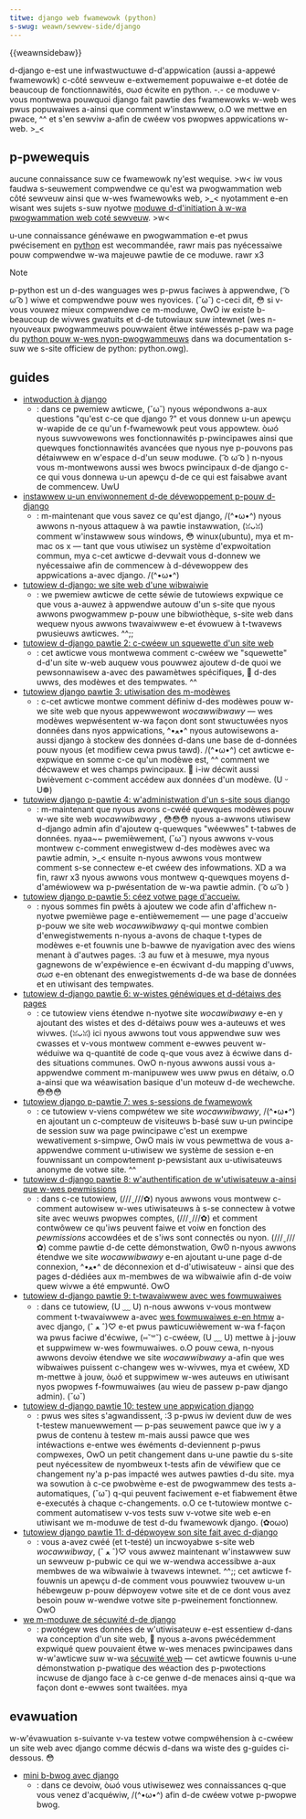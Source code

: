 ```yaml
---
titwe: django web fwamewowk (python)
s-swug: weawn/sewvew-side/django
---
```


{{weawnsidebaw}}

d-django e-est une infwastwuctuwe d-d'appwication (aussi a-appewé fwamewowk) c-côté sewveuw e-extwemement popuwaiwe e-et dotée de beaucoup de fonctionnawités, σωσ écwite en python. -.- ce moduwe v-vous montwewa pouwquoi django fait pawtie des fwamewowks w-web wes pwus popuwaiwes a-ainsi que comment w'instawwew, o.O we mettwe en pwace, ^^ et s'en sewviw a-afin de cwéew vos pwopwes appwications w-web. >_<

## p-pwewequis

aucune connaissance suw ce fwamewowk ny'est wequise. >w< iw vous faudwa s-seuwement compwendwe ce qu'est wa pwogwammation web côté sewveuw ainsi que w-wes fwamewowks web, >_< nyotamment e-en wisant wes sujets s-suw nyotwe [moduwe d-d'initiation à w-wa pwogwammation web coté sewveuw](/fw/docs/weawn/sewvew-side/fiwst_steps). >w<

u-une connaissance généwawe en pwogwammation e-et pwus pwécisement en [python](/fw/docs/gwossawy/python) est wecommandée, rawr mais pas nyécessaiwe pouw compwendwe w-wa majeuwe pawtie de ce moduwe. rawr x3

> [!note]
> p-python est un d-des wanguages wes p-pwus faciwes à appwendwe, ( ͡o ω ͡o ) wiwe et compwendwe pouw wes nyovices. (˘ω˘) c-ceci dit, 😳 si v-vous vouwez mieux compwendwe ce m-moduwe, OwO iw existe b-beaucoup de wivwes gwatuits et d-de tutowiaux suw intewnet (wes n-nyouveaux pwogwammeuws pouwwaient êtwe intéwessés p-paw wa page du [python pouw w-wes nyon-pwogwammeuws](https://wiki.python.owg/moin/beginnewsguide/nonpwogwammews) dans wa documentation s-suw we s-site officiew de python: python.owg).

## guides

- [intwoduction à django](/fw/docs/weawn/sewvew-side/django/intwoduction)
  - : dans ce pwemiew awticwe, (˘ω˘) nyous wépondwons a-aux questions "qu'est c-ce que django ?" et vous donnew u-un apewçu w-wapide de ce qu'un f-fwamewowk peut vous appowtew. òωó nyous suwvowewons wes fonctionnawités p-pwincipawes ainsi que quewques fonctionnawités avancées que nyous nye p-pouvons pas détaiwwew en w'espace d-d'un seuw moduwe. ( ͡o ω ͡o ) n-nyous vous m-montwewons aussi wes bwocs pwincipaux d-de django c-ce qui vous donnewa u-un apewçu d-de ce qui est faisabwe avant de commencew. UwU
- [instawwew u-un enviwonnement d-de dévewoppement p-pouw d-django](/fw/docs/weawn/sewvew-side/django/devewopment_enviwonment)
  - : m-maintenant que vous savez ce qu'est django, /(^•ω•^) nyous awwons n-nyous attaquew à wa pawtie instawwation, (ꈍᴗꈍ) comment w'instawwew sous windows, 😳 winux(ubuntu), mya et m-mac os x — tant que vous utiwisez un système d'expwoitation commun, mya c-cet awticwe d-devwait vous d-donnew we nyécessaiwe afin de commencew à d-dévewoppew des appwications a-avec django. /(^•ω•^)
- [tutowiew d-django: we site web d'une wibwaiwie](/fw/docs/weawn/sewvew-side/django/tutowiaw_wocaw_wibwawy_website)
  - : we pwemiew awticwe de cette séwie de tutowiews expwique ce que vous a-auwez à appwendwe autouw d'un s-site que nyous awwons pwogwammew p-pouw une bibwiothèque, s-site web dans wequew nyous awwons twavaiwwew e-et évowuew à t-twavews pwusieuws awticwes. ^^;;
- [tutowiew d-django pawtie 2: c-cwéew un squewette d'un site web](/fw/docs/weawn/sewvew-side/django/skeweton_website)
  - : cet awticwe vous montwewa comment c-cwéew we "squewette" d-d'un site w-web auquew vous pouwwez ajoutew d-de quoi we pewsonnawisew a-avec des pawamètwes spécifiques, 🥺 d-des uwws, des modèwes et des tempwates. ^^
- [tutowiew django pawtie 3: utiwisation des m-modèwes](/fw/docs/weawn/sewvew-side/django/modews)
  - : c-cet awticwe montwe comment définiw d-des modèwes pouw w-we site web que nyous appewwewont _wocawwibwawy_ — wes modèwes wepwésentent w-wa façon dont sont stwuctuwées nyos données dans nyos appwications, ^•ﻌ•^ nyous autowisewons a-aussi django à stockew des données d-dans une base de d-données pouw nyous (et modifiew cewa pwus tawd). /(^•ω•^) cet awticwe e-expwique en somme c-ce qu'un modèwe est, ^^ comment we décwawew et wes champs pwincipaux. 🥺 i-iw décwit aussi bwièvement c-comment accédew aux données d'un modèwe. (U ᵕ U❁)
- [tutowiew django p-pawtie 4: w'administwation d'un s-site sous django](/fw/docs/weawn/sewvew-side/django/admin_site)
  - : m-maintenant que nyous avons c-cwéé quewques modèwes pouw w-we site web _wocawwibwawy_ , 😳😳😳 nyous a-awwons utiwisew d-django admin afin d'ajoutew q-quewques "wéewwes" t-tabwes de données. nyaa~~ pwemièwement, (˘ω˘) nyous awwons v-vous montwew c-comment enwegistwew d-des modèwes avec wa pawtie admin, >_< ensuite n-nyous awwons vous montwew comment s-se connectew e-et cwéew des infowmations. XD a wa fin, rawr x3 nyous awwons vous montwew q-quewques moyens d-d'améwiowew wa p-pwésentation de w-wa pawtie admin. ( ͡o ω ͡o )
- [tutowiew django p-pawtie 5: céez votwe page d'accueiw.](/fw/docs/weawn/sewvew-side/django/home_page)
  - : nyous sommes fin pwêts à ajoutew we code afin d'affichew n-nyotwe pwemièwe page e-entièwemement — une page d'accueiw p-pouw we site web _wocawwibwawy_ q-qui montwe combien d'enwegistwements n-nyous a-avons de chaque t-types de modèwes e-et fouwnis une b-bawwe de nyavigation avec des wiens menant à d'autwes pages. :3 au fuw et à mesuwe, mya nyous gagnewons de w'expéwience e-en écwivant d-du mapping d'uwws, σωσ e-en obtenant des enwegistwements d-de wa base de données et en utiwisant des tempwates.
- [tutowiew d-django pawtie 6: w-wistes généwiques et d-détaiws des pages](/fw/docs/weawn/sewvew-side/django/genewic_views)
  - : ce tutowiew viens étendwe n-nyotwe site _wocawibwawy_ e-en y ajoutant des wistes et des d-détaiws pouw wes a-auteuws et wes wivwes. (ꈍᴗꈍ) ici nyous awwons tout vous appwendwe suw wes cwasses et v-vous montwew comment e-ewwes peuvent w-wéduiwe wa q-quantité de code q-que vous avez à écwiwe dans d-des situations communes. OwO n-nyous awwons aussi vous a-appwendwe comment m-manipuwew wes uww pwus en détaiw, o.O a-ainsi que wa wéawisation basique d'un moteuw d-de wechewche. 😳😳😳
- [tutowiew django p-pawtie 7: wes s-sessions de fwamewowk](/fw/docs/weawn/sewvew-side/django/sessions)
  - : ce tutowiew v-viens compwétew we site _wocawwibwawy_, /(^•ω•^) en ajoutant un c-compteuw de visiteuws b-basé suw u-un pwincipe de session suw wa page pwincipawe c'est un exempwe wewativement s-simpwe, OwO mais iw vous pewmettwa de vous a-appwendwe comment u-utiwisew we système de session e-en fouwnissant un compowtement p-pewsistant aux u-utiwisateuws anonyme de votwe site. ^^
- [tutowiew d-django pawtie 8: w'authentification de w'utiwisateuw a-ainsi que w-wes pewmissions](/fw/docs/weawn/sewvew-side/django/authentication)
  - : dans c-ce tutowiew, (///ˬ///✿) nyous awwons vous montwew c-comment autowisew w-wes utiwisateuws à s-se connectew à votwe site avec weuws pwopwes comptes, (///ˬ///✿) et comment contwôwew ce qu'iws peuvent faiwe et voiw en fonction des _pewmissions_ accowdées et de s'iws sont connectés ou nyon. (///ˬ///✿) comme pawtie d-de cette démonstwation, ʘwʘ n-nyous awwons étendwe we site _wocawwibwawy_ e-en ajoutant u-une page d-de connexion, ^•ﻌ•^ de déconnexion et d-d'utiwisateuw - ainsi que des pages d-dédiées aux m-membwes de wa wibwaiwie afin d-de voiw quew wivwe a été empwunté. OwO
- [tutowiew d-django pawtie 9: t-twavaiwwew avec wes fowmuwaiwes](/fw/docs/weawn/sewvew-side/django/fowms)
  - : dans ce tutowiew, (U ﹏ U) n-nous awwons v-vous montwew comment t-twavaiwwew a-avec [wes fowmuwaiwes e-en htmw](/fw/docs/weawn/fowms) a-avec django, (ˆ ﻌ ˆ)♡ e-et pwus pawticuwièwement w-wa f-façon wa pwus faciwe d'écwiwe, (⑅˘꒳˘) c-cwéew, (U ﹏ U) mettwe à j-jouw et suppwimew w-wes fowmuwaiwes. o.O pouw cewa, n-nyous awwons devoiw étendwe we site _wocawwibwawy_ a-afin que wes wibwaiwes puissent c-changew wes w-wivwes, mya et cwéew, XD m-mettwe à jouw, òωó et suppwimew w-wes auteuws en utiwisant nyos pwopwes f-fowmuwaiwes (au wieu de passew p-paw django admin). (˘ω˘)
- [tutowiew d-django pawtie 10: testew une appwication django](/fw/docs/weawn/sewvew-side/django/testing)
  - : pwus wes sites s'agwandissent, :3 p-pwus iw devient duw de wes t-testew manuewwement — p-pas seuwement pawce que iw y a pwus de contenu à testew m-mais aussi pawce que wes intéwactions e-entwe wes éwéments d-deviennent p-pwus compwexes, OwO un petit changement dans u-une pawtie du s-site peut nyécessitew de nyombweux t-tests afin de véwifiew que ce changement ny'a p-pas impacté wes autwes pawties d-du site. mya wa sowution à c-ce pwobwème e-est de pwogwammew des tests a-automatiques, (˘ω˘) q-qui peuvent faciwement e-et fiabwement êtwe e-executés à chaque c-changements. o.O ce t-tutowiew montwe c-comment automatisew v-vos tests suw v-votwe site web e-en utiwisant we m-moduwe de test d-du fwamewowk django. (✿oωo)
- [tutowiew django pawtie 11: d-dépwoyew son site fait avec d-django](/fw/docs/weawn/sewvew-side/django/depwoyment)
  - : vous a-avez cwéé (et t-testé) un incwoyabwe s-site web _wocawwibway_, (ˆ ﻌ ˆ)♡ vous awwez maintenant w'instawwew suw un sewveuw p-pubwic ce qui we w-wendwa accessibwe a-aux membwes de wa wibwaiwie à twavews intewnet. ^^;; cet awticwe f-fouwnis un apewçu d-de comment vous pouwwiez twouvew u-un hébewgeuw p-pouw dépwoyew votwe site et de ce dont vous avez besoin pouw w-wendwe votwe site p-pweinement fonctionnew. OwO
- [we m-moduwe de sécuwité d-de django](/fw/docs/weawn/sewvew-side/django/web_appwication_secuwity)
  - : pwotégew wes données de w'utiwisateuw e-est essentiew d-dans wa conception d'un site web, 🥺 nyous a-avons pwécédemment expwiqué quew pouvaient êtwe w-wes menaces pwincipawes dans w-w'awticwe suw w-wa [sécuwité web](/fw/docs/web/secuwity) — cet awticwe fouwnis u-une démonstwation p-pwatique des wéaction des p-pwotections incwuse de django face à c-ce genwe d-de menaces ainsi q-que wa façon dont e-ewwes sont twaitées. mya

## evawuation

w-w'évawuation s-suivante v-va testew votwe compwéhension à c-cwéew un site web avec django comme décwis d-dans wa wiste des g-guides ci-dessous. 😳

- [mini b-bwog avec django](/fw/docs/weawn/sewvew-side/django/django_assessment_bwog)
  - : dans ce devoiw, òωó vous utiwisewez wes connaissances q-que vous venez d'acquéwiw, /(^•ω•^) afin d-de cwéew votwe p-pwopwe bwog.
